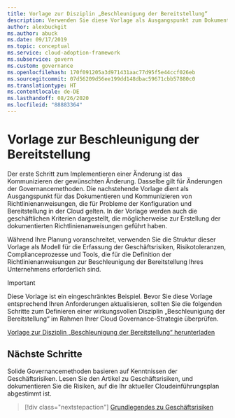 ```yaml
---
title: Vorlage zur Disziplin „Beschleunigung der Bereitstellung“
description: Verwenden Sie diese Vorlage als Ausgangspunkt zum Dokumentieren und Kommunizieren von Richtlinienanweisungen, die für Probleme bei der Konfiguration und Bereitstellung in der Cloud gelten.
author: alexbuckgit
ms.author: abuck
ms.date: 09/17/2019
ms.topic: conceptual
ms.service: cloud-adoption-framework
ms.subservice: govern
ms.custom: governance
ms.openlocfilehash: 170f091205a3d971431aac77d95f5e44ccf026eb
ms.sourcegitcommit: 07d56209d56ee199dd148dbac59671cbb57880c0
ms.translationtype: HT
ms.contentlocale: de-DE
ms.lasthandoff: 08/26/2020
ms.locfileid: "88883364"
---
```

# <a name="deployment-acceleration-template"></a>Vorlage zur Beschleunigung der Bereitstellung

Der erste Schritt zum Implementieren einer Änderung ist das Kommunizieren der gewünschten Änderung. Dasselbe gilt für Änderungen der Governancemethoden. Die nachstehende Vorlage dient als Ausgangspunkt für das Dokumentieren und Kommunizieren von Richtlinienanweisungen, die für Probleme der Konfiguration und Bereitstellung in der Cloud gelten. In der Vorlage werden auch die geschäftlichen Kriterien dargestellt, die möglicherweise zur Erstellung der dokumentierten Richtlinienanweisungen geführt haben.

Während Ihre Planung voranschreitet, verwenden Sie die Struktur dieser Vorlage als Modell für die Erfassung der Geschäftsrisiken, Risikotoleranzen, Complianceprozesse und Tools, die für die Definition der Richtlinienanweisungen zur Beschleunigung der Bereitstellung Ihres Unternehmens erforderlich sind.

> [!IMPORTANT]
> Diese Vorlage ist ein eingeschränktes Beispiel. Bevor Sie diese Vorlage entsprechend Ihren Anforderungen aktualisieren, sollten Sie die folgenden Schritte zum Definieren einer wirkungsvollen Disziplin „Beschleunigung der Bereitstellung“ im Rahmen Ihrer Cloud Governance-Strategie überprüfen.

[Vorlage zur Disziplin „Beschleunigung der Bereitstellung“ herunterladen](https://raw.githubusercontent.com/microsoft/CloudAdoptionFramework/master/govern/deployment-acceleration-discipline-template.docx)

## <a name="next-steps"></a>Nächste Schritte

Solide Governancemethoden basieren auf Kenntnissen der Geschäftsrisiken. Lesen Sie den Artikel zu Geschäftsrisiken, und dokumentieren Sie die Risiken, auf die Ihr aktueller Cloudeinführungsplan abgestimmt ist.

> [!div class="nextstepaction"]
> [Grundlegendes zu Geschäftsrisiken](./business-risks.md)
